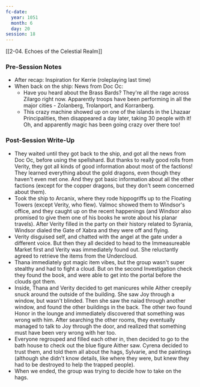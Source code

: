 ```yaml
---
fc-date:
  year: 1051
  month: 6
  day: 20
session: 18
---
```

[[2-04. Echoes of the Celestial Realm]]

### Pre-Session Notes

* After recap: Inspiration for Kerrie (roleplaying last time)
* When back on the ship: News from Doc Oc:
	* Have you heard about the Brass Bards? They're all the rage across Zilargo right now. Apparently troops have been performing in all the major cities - Zolanberg, Trolanport, and Korranberg.
	* This crazy machine showed up on one of the islands in the Lhazaar Principalities, then disappeared a day later, taking 30 people with it! Oh, and apparently magic has been going crazy over there too!

### Post-Session Write-Up

* They waited until they got back to the ship, and got all the news from Doc Oc, before using the spellshard. But thanks to really good rolls from Verity, they got all kinds of good information about most of the factions! They learned everything about the gold dragons, even though they haven't even met one. And they got basic information about all the other factions (except for the copper dragons, but they don't seem concerned about them).
* Took the ship to Arcanix, where they rode hippogriffs up to the Floating Towers (except Verity, who flew). Valmoc showed them to Windsor's office, and they caught up on the recent happenings (and Windsor also promised to give them one of his books he wrote about his planar travels). After Verity filled in the party on their history related to Syrania, Windsor dialed the Gate of Xabra and they were off and flying.
* Verity disguised self, and chatted with the angel at the gate under a different voice. But then they all decided to head to the Immeasureable Market first and Verity was immediately found out. She reluctantly agreed to retrieve the items from the Undercloud.
* Thana immediately got magic item vibes, but the group wasn't super stealthy and had to fight a cloud. But on the second Investigation check they found the book, and were able to get into the portal before the clouds got them.
* Inside, Thana and Verity decided to get manicures while Aither creepily snuck around the outside of the building. She saw Joy through a window, but wasn't blinded. Then she saw the naiad through another window, and found the other buildings in the back. The other two found Honor in the lounge and immediately discovered that something was wrong with him. After searching the other rooms, they eventually managed to talk to Joy through the door, and realized that something must have been very wrong with her too.
* Everyone regrouped and filled each other in, then decided to go to the bath house to check out the blue figure Aither saw. Cyrena decided to trust them, and told them all about the hags, Sylvarie, and the paintings (although she didn't know details, like where they were, but knew they had to be destroyed to help the trapped people).
* When we ended, the group was trying to decide how to take on the hags.
